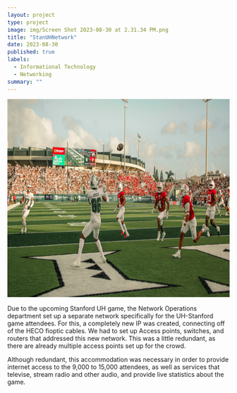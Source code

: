 ```yaml
---
layout: project
type: project
image: img/Screen Shot 2023-08-30 at 2.31.34 PM.png
title: "StanUHNetwork"
date: 2023-08-30
published: true
labels:
  - Informational Technology
  - Networking
summary: ""
---
```

<img width="1200px" height="450px" class="rounded float-start pe-4" src="../img/Stan.jpg">

Due to the upcoming Stanford UH game, the Network Operations department set up a separate network specifically for the UH-Stanford game attendees. For this, a completely new IP was created, connecting off of the HECO fioptic cables. We had to set up Access points, switches, and routers that addressed this new network. This was a little redundant, as there are already multiple access points set up for the crowd. 

Although redundant, this accommodation was necessary in order to provide internet access to the 9,000 to 15,000 attendees, as well as services that televise, stream radio and other audio, and provide live statistics about the game. 
